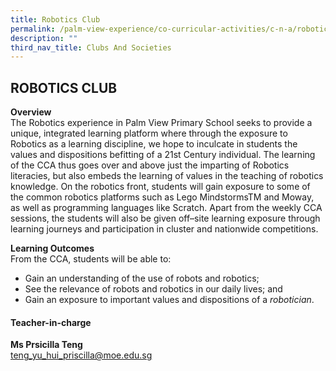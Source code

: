 ```yaml
---
title: Robotics Club
permalink: /palm-view-experience/co-curricular-activities/c-n-a/robotics/
description: ""
third_nav_title: Clubs And Societies
---
```

## ROBOTICS CLUB

**Overview** <br>
The Robotics experience in Palm View Primary School seeks to provide a unique, integrated learning platform where through the exposure to Robotics as a learning discipline, we hope to inculcate in students the values and dispositions befitting of a 21st Century individual. The learning of the CCA thus goes over and above just the imparting of Robotics literacies, but also embeds the learning of values in the teaching of robotics knowledge. On the robotics front, students will gain exposure to some of the common robotics platforms such as Lego MindstormsTM and Moway, as well as programming languages like Scratch. Apart from the weekly CCA sessions, the students will also be given off–site learning exposure through learning journeys and participation in cluster and nationwide competitions.

**Learning Outcomes** <br>
From the CCA, students will be able to: 

*   Gain an understanding of the use of robots and robotics;
*   See the relevance of robots and robotics in our daily lives; and
*   Gain an exposure to important values and dispositions of a _robotician_.

#### Teacher-in-charge
**Ms Prsicilla Teng** <br>
[teng\_yu\_hui\_priscilla@moe.edu.sg](mailto:teng\_yu\_hui\_priscilla@moe.edu.sg)

